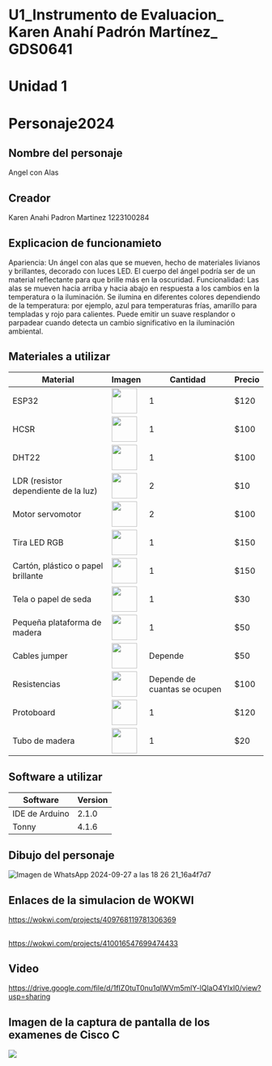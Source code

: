 # U1_Instrumento de Evaluacion_ Karen Anahí Padrón Martínez_ GDS0641
# Unidad 1
# Personaje2024
## Nombre del personaje
Angel con Alas
## Creador
Karen Anahi Padron Martinez 1223100284
## Explicacion de funcionamieto
Apariencia: Un ángel con alas que se mueven, hecho de materiales livianos y brillantes, decorado con luces LED. El cuerpo del ángel podría ser de un material reflectante para que brille más en la oscuridad.
Funcionalidad:
Las alas se mueven hacia arriba y hacia abajo en respuesta a los cambios en la temperatura o la iluminación.
Se ilumina en diferentes colores dependiendo de la temperatura: por ejemplo, azul para temperaturas frías, amarillo para templadas y rojo para calientes.
Puede emitir un suave resplandor o parpadear cuando detecta un cambio significativo en la iluminación ambiental.

## Materiales a utilizar
|Material|Imagen|Cantidad|Precio|
|--|--|--|--|
|ESP32|<img src="https://github.com/user-attachments/assets/c1a3b5c2-4118-4886-b9e0-85b6ab6da710" width="50"/>|1|$120|
|HCSR|<img src="https://github.com/user-attachments/assets/359e2bfe-1fec-41af-b08d-4017c019fccc" width="50"/>|1|$100|
|DHT22|<img src="https://github.com/user-attachments/assets/3fd11ee5-082c-484a-9d61-ca152bb55b69" width="50"/>|1|$100|
|LDR (resistor dependiente de la luz)|<img src="https://github.com/user-attachments/assets/80db50ff-cf49-4c3b-8435-c13847a96836" width="50"/>|2|$10 |
|Motor servomotor|<img src="https://github.com/user-attachments/assets/1e4a78b6-69f8-4589-8454-fbf1c19c364f" width="50"/>|2|$100|
|Tira LED RGB|<img src="https://github.com/user-attachments/assets/561bed76-b3a4-4339-bdbf-72ae82d4d456" width="50"/>|1|$150|
|Cartón, plástico o papel brillante|<img src="https://github.com/user-attachments/assets/7863ec1d-e61c-47c2-9d8c-b61c7ef55ebe" width="50"/>|1|$150|
|Tela o papel de seda|<img src="https://github.com/user-attachments/assets/ed9f54d1-dff3-4f73-a46f-99a97432032b" width="50"/>|1|$30|
|Pequeña plataforma de madera |<img src="https://github.com/user-attachments/assets/43f74849-5430-42a3-8804-047ee21d684b" width="50"/>|1|$50 |
|Cables jumper|<img src="https://github.com/user-attachments/assets/4c8d1d28-8389-4958-a089-fd52a08fa619" width="50"/>|Depende|$50|
|Resistencias|<img src="https://github.com/user-attachments/assets/4783e426-996a-4bf3-9d7b-c695d776a59c" width="50"/>|Depende de cuantas se ocupen|$100|
|Protoboard |<img src="https://github.com/user-attachments/assets/e6576dad-7d5b-4589-83a1-a4dd5b623f63" width="50"/>|1|$120|
|Tubo de madera |<img src="https://github.com/user-attachments/assets/698009e2-d4ef-45fb-acbc-512a98a087bb" width="50"/>|1|$20|
## Software a utilizar
|Software|Version|
|--|--|
|IDE de Arduino|2.1.0|
|Tonny|4.1.6|

## Dibujo del personaje
![Imagen de WhatsApp 2024-09-27 a las 18 26 21_16a4f7d7](https://github.com/user-attachments/assets/1752160e-2511-44a8-8199-f3cbf52c967b)


## Enlaces de la simulacion de WOKWI
https://wokwi.com/projects/409768119781306369
## 
https://wokwi.com/projects/410016547699474433

## Video
https://drive.google.com/file/d/1fIZ0tuT0nu1qIWVm5mlY-lQlaO4YIxI0/view?usp=sharing

## Imagen de la captura de pantalla de los examenes de Cisco C
<img src="https://github.com/user-attachments/assets/fc5cb34e-9436-4b56-920c-8a0886d9b2fa" />






